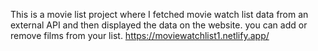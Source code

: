 This is a movie list project where I fetched movie watch list data from an external API and then displayed the data on the website. you can add or remove films from your list.                                                         https://moviewatchlist1.netlify.app/      
 
